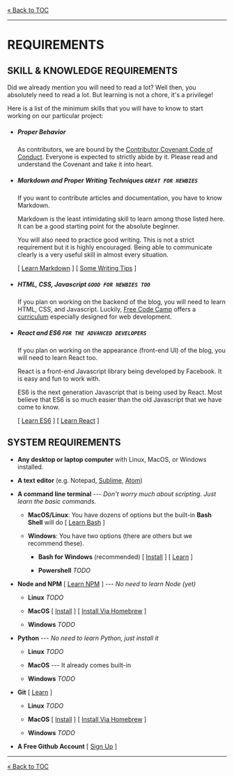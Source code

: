 [&laquo; Back to TOC](../CONTRIBUTING.md#table-of-contents)
***

# REQUIREMENTS

## SKILL & KNOWLEDGE REQUIREMENTS
Did we already mention you will need to read a lot? Well then, you absolutely need to read a lot. But learning is not a chore, it's a privilege!

Here is a list of the minimum skills that you will have to know to start working on our particular project:

- ##### Proper Behavior
  As contributors, we are bound by the [Contributor Covenant Code of Conduct](code_of_conduct.md). Everyone is expected to strictly abide by it. Please read and understand the Covenant and take it into heart.

- ##### Markdown and Proper Writing Techniques `GREAT FOR NEWBIES`
  If you want to contribute articles and documentation, you have to know Markdown.

  Markdown is the least intimidating skill to learn among those listed here. It can be a good starting point for the absolute beginner.

  You will also need to practice good writing. This is not a strict requirement but it is highly encouraged. Being able to communicate clearly is a very useful skill in almost every situation.

  [ [Learn Markdown](https://zapier.com/blog/beginner-ultimate-guide-markdown/) ] [ [Some Writing Tips](http://writetodone.com/how-to-write-better/) ]

- ##### HTML, CSS, Javascript `GOOD FOR NEWBIES TOO`
  If you plan on working on the backend of the blog, you will need to learn HTML, CSS, and Javascript. Luckily, [Free Code Camp](https://www.freecodecamp.com) offers a [curriculum](https://www.freecodecamp.com/map) especially designed for web development.

- ##### React and ES6 `FOR THE ADVANCED DEVELOPERS`
  If you plan on working on the appearance (front-end UI) of the blog, you will need to learn React too.

  React is a front-end Javascript library being developed by Facebook. It is easy and fun to work with.

  ES6 is the next generation Javascript that is being used by React. Most believe that ES6 is so much easier than the old Javascript that we have come to know.

  [ [Learn ES6](http://ccoenraets.github.io/es6-tutorial/) ] [ [Learn React](https://facebook.github.io/react/tutorial/tutorial.html) ]

## SYSTEM REQUIREMENTS

- **Any desktop or laptop computer** with Linux, MacOS, or Windows installed.

- **A text editor** (e.g. Notepad, [Sublime](https://www.sublimetext.com/3), [Atom](https://atom.io/))

- **A command line terminal** --- _Don't worry much about scripting. Just learn the basic commands._

  - **MacOS/Linux**: You have dozens of options but the built-in **Bash Shell** will do [ [Learn Bash](http://lifehacker.com/5633909/who-needs-a-mouse-learn-to-use-the-command-line-for-almost-anything) ]

  - **Windows**: You have two options (there are others but we recommend these).

    - **Bash for Windows** (recommended) [ [Install](http://www.howtogeek.com/249966/how-to-install-and-use-the-linux-bash-shell-on-windows-10/) ] [ [Learn](http://lifehacker.com/5633909/who-needs-a-mouse-learn-to-use-the-command-line-for-almost-anything) ]

    - **Powershell** _TODO_

- **Node and NPM** [ [Learn NPM]() ] --- _No need to learn Node (yet)_

  - **Linux** _TODO_

  - **MacOS** [ [Install]() ] [ [Install Via Homebrew]() ]

  - **Windows** _TODO_

- **Python** --- _No need to learn Python, just install it_

  - **Linux** _TODO_

  - **MacOS** --- It already comes built-in

  - **Windows** _TODO_

- **Git** [ [Learn]() ]

  - **Linux** _TODO_

  - **MacOS** [ [Install]() ] [ [Install Via Homebrew]() ]

  - **Windows** _TODO_

- **A Free Github Account** [ [Sign Up](https://github.com/join) ]

***
[&laquo; Back to TOC](../CONTRIBUTING.md#table-of-contents)
